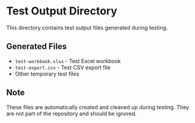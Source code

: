 # Test Output Directory

This directory contains test output files generated during testing.

## Generated Files

- `test-workbook.xlsx` - Test Excel workbook
- `test-export.csv` - Test CSV export file
- Other temporary test files

## Note

These files are automatically created and cleaned up during testing.
They are not part of the repository and should be ignored.
